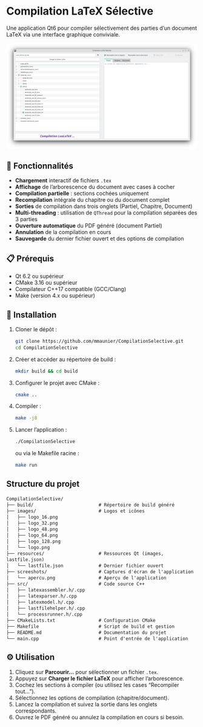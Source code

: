 # Compilation LaTeX Sélective

Une application Qt6 pour compiler sélectivement des parties d’un document LaTeX via une interface graphique conviviale.

![Aperçu de l'application](screenshots/apercu.png)

## 🌟 Fonctionnalités

- **Chargement** interactif de fichiers `.tex`
- **Affichage** de l’arborescence du document avec cases à cocher
- **Compilation partielle** : sections cochées uniquement
- **Recompilation** intégrale du chapitre ou du document complet
- **Sorties** de compilation dans trois onglets (Partiel, Chapitre, Document)
- **Multi-threading** : utilisation de `QThread` pour la compilation séparées des 3 parties
- **Ouverture automatique** du PDF généré (document Partiel)
- **Annulation** de la compilation en cours
- **Sauvegarde** du dernier fichier ouvert et des options de compilation

## 📋 Prérequis

- Qt 6.2 ou supérieur  
- CMake 3.16 ou supérieur  
- Compilateur C++17 compatible (GCC/Clang)  
- Make (version 4.x ou supérieur)  

## 🚀 Installation

1. Cloner le dépôt :
   ```bash
   git clone https://github.com/mmaunier/CompilationSelective.git
   cd CompilationSelective
   ```
2. Créer et accéder au répertoire de build :
   ```bash
   mkdir build && cd build
   ```
3. Configurer le projet avec CMake :
   ```bash
   cmake ..
   ```
4. Compiler :
   ```bash
   make -j8
   ```
5. Lancer l’application :
   ```bash
   ./CompilationSelective
   ```
   ou via le Makefile racine :
   ```bash
   make run
   ```

## Structure du projet

```
CompilationSelective/
├── build/                        # Répertoire de build généré
├── images/                       # Logos et icônes   
│   ├── logo_16.png
│   ├── logo_32.png        
│   ├── logo_48.png  
│   ├── logo_64.png        
│   ├── logo_128.png   
│   └── logo.png 
├── resources/                    # Ressources Qt (images, lastfile.json)
│   └── lastfile.json             # Dernier fichier ouvert
├── screeshots/                   # Captures d'écran de l'application
│   └── apercu.png                # Aperçu de l'application
├── src/                          # Code source C++
│   ├── latexassembler.h/.cpp    
│   ├── latexparser.h/.cpp       
│   ├── latexmodel.h/.cpp        
│   ├── lastfilehelper.h/.cpp    
│   └── processrunner.h/.cpp     
├── CMakeLists.txt                # Configuration CMake
├── Makefile                      # Script de build et gestion
├── README.md                     # Documentation du projet
└── main.cpp                      # Point d'entrée de l'application
```

## ⚙️ Utilisation

1. Cliquez sur **Parcourir…** pour sélectionner un fichier `.tex`.  
2. Appuyez sur **Charger le fichier LaTeX** pour afficher l’arborescence.  
3. Cochez les sections à compiler (ou utilisez les cases “Recompiler tout…”).  
4. Sélectionnez les options de compilation (chapitre/document).  
5. Lancez la compilation et suivez la sortie dans les onglets correspondants.  
6. Ouvrez le PDF généré ou annulez la compilation en cours si besoin.